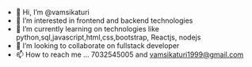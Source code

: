 - 👋 Hi, I’m @vamsikaturi
- 👀 I’m interested in frontend and backend technologies
- 🌱 I’m currently learning on technologies like python,sql,javascript,html,css,bootstrap, Reactjs, nodejs
- 💞️ I’m looking to collaborate on fullstack developer
- 📫 How to reach me ... 7032545005 and vamsikaturi1999@gmail.com

<!---
vamsikaturi/vamsikaturi is a ✨ special ✨ repository because its `README.md` (this file) appears on your GitHub profile.
You can click the Preview link to take a look at your changes.
--->
